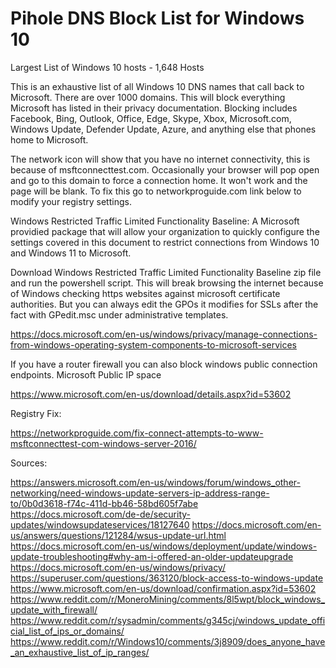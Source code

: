 
# Pihole DNS Block List for Windows 10


Largest List of Windows 10 hosts - 1,648 Hosts


This is an exhaustive list of all Windows 10 DNS names that call back to Microsoft. There are over 1000 domains. This will block everything Microsoft has listed in their privacy documentation. Blocking includes Facebook, Bing, Outlook, Office, Edge, Skype, Xbox, Microsoft.com, Windows Update, Defender Update, Azure, and anything else that phones home to Microsoft.


The network icon will show that you have no internet connectivity, this is because of msftconnecttest.com. Occasionally your browser will pop open and go to this domain to force a connection home. It won't work and the page will be blank. To fix this go to networkproguide.com link below to modify your registry settings.





Windows Restricted Traffic Limited Functionality Baseline:
A Microsoft providied package that will allow your organization to quickly configure the settings covered in this document to restrict connections from Windows 10 and Windows 11 to Microsoft.


Download Windows Restricted Traffic Limited Functionality Baseline zip file and run the powershell script. This will break browsing the internet because of Windows checking https websites against microsoft certificate authorities. But you can always edit the GPOs it modifies for SSLs after the fact with GPedit.msc under administrative templates.

https://docs.microsoft.com/en-us/windows/privacy/manage-connections-from-windows-operating-system-components-to-microsoft-services


If you have a router firewall you can also block windows public connection endpoints.
Microsoft Public IP space

https://www.microsoft.com/en-us/download/details.aspx?id=53602


Registry Fix:

https://networkproguide.com/fix-connect-attempts-to-www-msftconnecttest-com-windows-server-2016/




Sources:

https://answers.microsoft.com/en-us/windows/forum/windows_other-networking/need-windows-update-servers-ip-address-range-to/0b0d3618-f74c-411d-bb46-58bd605f7abe
https://docs.microsoft.com/de-de/security-updates/windowsupdateservices/18127640
https://docs.microsoft.com/en-us/answers/questions/121284/wsus-update-url.html
https://docs.microsoft.com/en-us/windows/deployment/update/windows-update-troubleshooting#why-am-i-offered-an-older-updateupgrade
https://docs.microsoft.com/en-us/windows/privacy/
https://superuser.com/questions/363120/block-access-to-windows-update
https://www.microsoft.com/en-us/download/confirmation.aspx?id=53602
https://www.reddit.com/r/MoneroMining/comments/8l5wpt/block_windows_update_with_firewall/
https://www.reddit.com/r/sysadmin/comments/g345cj/windows_update_official_list_of_ips_or_domains/
https://www.reddit.com/r/Windows10/comments/3j8909/does_anyone_have_an_exhaustive_list_of_ip_ranges/
